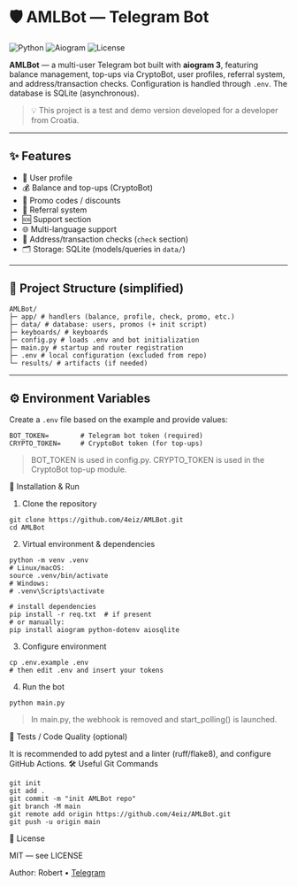 # 🛡️ AMLBot — Telegram Bot

![Python](https://img.shields.io/badge/Python-3.10%2B-blue) ![Aiogram](https://img.shields.io/badge/aiogram-3.x-ff69b4) ![License](https://img.shields.io/badge/license-MIT-green)

**AMLBot** — a multi-user Telegram bot built with **aiogram 3**, featuring balance management, top-ups via CryptoBot, user profiles, referral system, and address/transaction checks. Configuration is handled through `.env`. The database is SQLite (asynchronous).  

> 💡 This project is a test and demo version developed for a developer from Croatia.  

---

## ✨ Features
- 👤 User profile  
- 💰 Balance and top-ups (CryptoBot)  
- 🧩 Promo codes / discounts  
- 🧷 Referral system  
- 🆘 Support section  
- 🌐 Multi-language support  
- 🔎 Address/transaction checks (`check` section)  
- 🗂️ Storage: SQLite (models/queries in `data/`)  

---

## 📂 Project Structure (simplified)
```
AMLBot/
├─ app/ # handlers (balance, profile, check, promo, etc.)
├─ data/ # database: users, promos (+ init script)
├─ keyboards/ # keyboards
├─ config.py # loads .env and bot initialization
├─ main.py # startup and router registration
├─ .env # local configuration (excluded from repo)
└─ results/ # artifacts (if needed)
```

---

## ⚙️ Environment Variables
Create a `.env` file based on the example and provide values:
```dotenv
BOT_TOKEN=        # Telegram bot token (required)
CRYPTO_TOKEN=     # CryptoBot token (for top-ups)
```
> BOT_TOKEN is used in config.py. CRYPTO_TOKEN is used in the CryptoBot top-up module.

🚀 Installation & Run
1) Clone the repository
```
git clone https://github.com/4eiz/AMLBot.git
cd AMLBot
```
2) Virtual environment & dependencies
```
python -m venv .venv
# Linux/macOS:
source .venv/bin/activate
# Windows:
# .venv\Scripts\activate

# install dependencies
pip install -r req.txt  # if present
# or manually:
pip install aiogram python-dotenv aiosqlite
```
3) Configure environment
```
cp .env.example .env
# then edit .env and insert your tokens
```
4) Run the bot
```
python main.py
```
> In main.py, the webhook is removed and start_polling() is launched.

🧪 Tests / Code Quality (optional)

It is recommended to add pytest and a linter (ruff/flake8), and configure GitHub Actions.
🛠 Useful Git Commands
```
git init
git add .
git commit -m "init AMLBot repo"
git branch -M main
git remote add origin https://github.com/4eiz/AMLBot.git
git push -u origin main
```
📜 License

MIT — see LICENSE

Author: Robert • [Telegram](https://t.me/che1zi)

